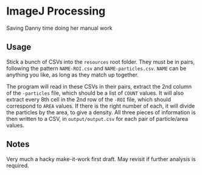 # ImageJ Processing

Saving Danny time doing her manual work

## Usage

Stick a bunch of CSVs into the `resources` root folder. They must be in pairs, following the 
pattern `NAME-ROI.csv` and `NAME-particles.csv`. `NAME` can be anything you like, as long as they 
match up together.

The program will read in these CSVs in their pairs, extract the 2nd column of the `-particles` 
file, which should be a list of `COUNT` values. It will also extract every 8th cell in the 2nd row
of the `-ROI` file, which should correspond to `AREA` values. If there is the right number of each,
it will divide the particles by the area, to give a density. All three pieces of information is then
written to a CSV, in `output/output.csv` for each pair of particle/area values.

## Notes

Very much a hacky make-it-work first draft. May revisit if further analysis is required.